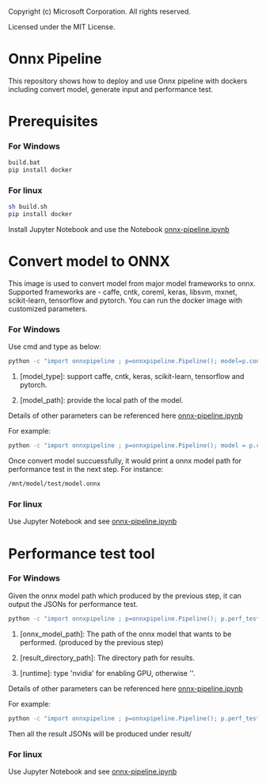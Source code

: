 Copyright (c) Microsoft Corporation. All rights reserved.

Licensed under the MIT License.


# Onnx Pipeline

This repository shows how to deploy and use Onnx pipeline with dockers including convert model, generate input and performance test.

# Prerequisites
### For Windows
```bash
build.bat
pip install docker
```

### For linux
```bash
sh build.sh
pip install docker
```
Install Jupyter Notebook and use the Notebook [onnx-pipeline.ipynb](https://github.com/liuziyue/onnx-pipeline/blob/master/notebook/onnx-pipeline.ipynb)

# Convert model to ONNX
This image is used to convert model from major model frameworks to onnx. Supported frameworks are - caffe, cntk, coreml, keras, libsvm, mxnet, scikit-learn, tensorflow and pytorch.
You can run the docker image with customized parameters.

### For Windows
Use cmd and type as below:
```bash
python -c "import onnxpipeline ; p=onnxpipeline.Pipeline(); model=p.convert_model(model_type='[model_type]', model='[model_path]', [other_parameters]='[parameter_values]')"
```

1. [model_type]: support caffe, cntk, keras, scikit-learn, tensorflow and pytorch.

2. [model_path]: provide the local path of the model.

Details of other parameters can be referenced here [onnx-pipeline.ipynb](https://github.com/liuziyue/onnx-pipeline/blob/master/notebook/onnx-pipeline.ipynb)

For example:
```bash
python -c "import onnxpipeline ; p=onnxpipeline.Pipeline(); model = p.convert_model(model_type='pytorch', model='pytorch/saved_model.pb',model_input_shapes='(1,3,224,224)')"
```

Once convert model succuessfully, it would print a onnx model path for performance test in the next step.
For instance:
```bash
/mnt/model/test/model.onnx
```


### For linux
Use Jupyter Notebook and see [onnx-pipeline.ipynb](https://github.com/liuziyue/onnx-pipeline/blob/master/notebook/onnx-pipeline.ipynb)

# Performance test tool

### For Windows

Given the onnx model path which produced by the previous step, it can output the JSONs for performance test.

```bash
python -c "import onnxpipeline ; p=onnxpipeline.Pipeline(); p.perf_test(model='[onnx_model_path]', result='[result_directory_path]', runtime='')"
```

1. [onnx_model_path]: The path of the onnx model that wants to be performed. (produced by the previous step)

2. [result_directory_path]: The directory path for results.

3. [runtime]: type 'nvidia' for enabling GPU, otherwise ''. 

Details of other parameters can be referenced here [onnx-pipeline.ipynb](https://github.com/liuziyue/onnx-pipeline/blob/master/notebook/onnx-pipeline.ipynb)

For example:

```bash
python -c "import onnxpipeline ; p=onnxpipeline.Pipeline(); p.perf_test(model='/mnt/model/test/model.onnx', result='result', runtime='')"
```

Then all the result JSONs will be produced under result/

### For linux
Use Jupyter Notebook and see [onnx-pipeline.ipynb](https://github.com/liuziyue/onnx-pipeline/blob/master/notebook/onnx-pipeline.ipynb)

